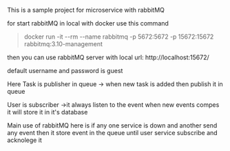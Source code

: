 This is a sample project for microservice with rabbitMQ

for start rabbitMQ in local with docker use this command

> docker run -it --rm --name rabbitmq -p 5672:5672 -p 15672:15672 rabbitmq:3.10-management

then you can use rabbitMQ server with local url: http://localhost:15672/

default username and password is guest

Here Task is publisher in queue
-> when new task is added then publish it in queue

User is subscriber
->it always listen to the event when new events compes it will store it in it's database

Main use of rabbitMQ here is if any one service is down and another send any event then it store event in the queue until user service subscribe and acknolege it
